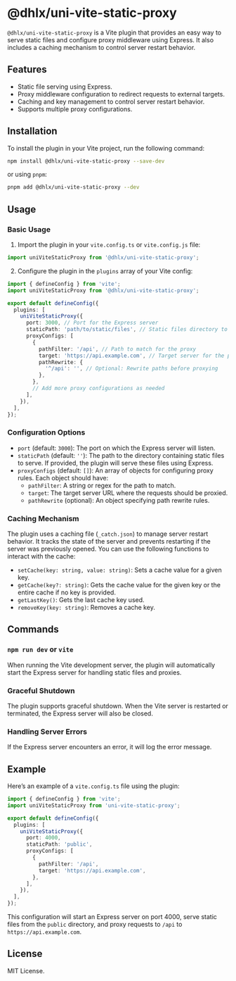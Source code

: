 
# @dhlx/uni-vite-static-proxy

`@dhlx/uni-vite-static-proxy` is a Vite plugin that provides an easy way to serve static files and configure proxy middleware using Express. It also includes a caching mechanism to control server restart behavior.

## Features
- Static file serving using Express.
- Proxy middleware configuration to redirect requests to external targets.
- Caching and key management to control server restart behavior.
- Supports multiple proxy configurations.

## Installation

To install the plugin in your Vite project, run the following command:

```bash
npm install @dhlx/uni-vite-static-proxy --save-dev
```

or using `pnpm`:

```bash
pnpm add @dhlx/uni-vite-static-proxy --dev
```

## Usage

### Basic Usage

1. Import the plugin in your `vite.config.ts` or `vite.config.js` file:

```ts
import uniViteStaticProxy from '@dhlx/uni-vite-static-proxy';
```

2. Configure the plugin in the `plugins` array of your Vite config:

```ts
import { defineConfig } from 'vite';
import uniViteStaticProxy from '@dhlx/uni-vite-static-proxy';

export default defineConfig({
  plugins: [
    uniViteStaticProxy({
      port: 3000, // Port for the Express server
      staticPath: 'path/to/static/files', // Static files directory to be served
      proxyConfigs: [
        {
          pathFilter: '/api', // Path to match for the proxy
          target: 'https://api.example.com', // Target server for the proxy
          pathRewrite: {
            '^/api': '', // Optional: Rewrite paths before proxying
          },
        },
        // Add more proxy configurations as needed
      ],
    }),
  ],
});
```

### Configuration Options

- `port` (default: `3000`): The port on which the Express server will listen.
- `staticPath` (default: `''`): The path to the directory containing static files to serve. If provided, the plugin will serve these files using Express.
- `proxyConfigs` (default: `[]`): An array of objects for configuring proxy rules. Each object should have:
    - `pathFilter`: A string or regex for the path to match.
    - `target`: The target server URL where the requests should be proxied.
    - `pathRewrite` (optional): An object specifying path rewrite rules.

### Caching Mechanism

The plugin uses a caching file (`_catch.json`) to manage server restart behavior. It tracks the state of the server and prevents restarting if the server was previously opened. You can use the following functions to interact with the cache:

- `setCache(key: string, value: string)`: Sets a cache value for a given key.
- `getCache(key?: string)`: Gets the cache value for the given key or the entire cache if no key is provided.
- `getLastKey()`: Gets the last cache key used.
- `removeKey(key: string)`: Removes a cache key.

## Commands

### `npm run dev` or `vite`

When running the Vite development server, the plugin will automatically start the Express server for handling static files and proxies.

### Graceful Shutdown

The plugin supports graceful shutdown. When the Vite server is restarted or terminated, the Express server will also be closed.

### Handling Server Errors

If the Express server encounters an error, it will log the error message.

## Example

Here’s an example of a `vite.config.ts` file using the plugin:

```ts
import { defineConfig } from 'vite';
import uniViteStaticProxy from 'uni-vite-static-proxy';

export default defineConfig({
  plugins: [
    uniViteStaticProxy({
      port: 4000,
      staticPath: 'public',
      proxyConfigs: [
        {
          pathFilter: '/api',
          target: 'https://api.example.com',
        },
      ],
    }),
  ],
});
```

This configuration will start an Express server on port 4000, serve static files from the `public` directory, and proxy requests to `/api` to `https://api.example.com`.

## License

MIT License.

